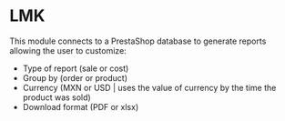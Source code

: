 # LMK
This module connects to a PrestaShop database to generate reports allowing the user to customize:
- Type of report (sale or cost)
- Group by (order or product)
- Currency (MXN or USD | uses the value of currency by the time the product was sold)
- Download format (PDF or xlsx)
